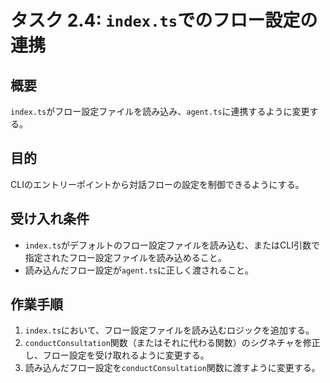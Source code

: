 # タスク 2.4: `index.ts`でのフロー設定の連携

## 概要

`index.ts`がフロー設定ファイルを読み込み、`agent.ts`に連携するように変更する。

## 目的

CLIのエントリーポイントから対話フローの設定を制御できるようにする。

## 受け入れ条件

*   `index.ts`がデフォルトのフロー設定ファイルを読み込む、またはCLI引数で指定されたフロー設定ファイルを読み込めること。
*   読み込んだフロー設定が`agent.ts`に正しく渡されること。

## 作業手順

1.  `index.ts`において、フロー設定ファイルを読み込むロジックを追加する。
2.  `conductConsultation`関数（またはそれに代わる関数）のシグネチャを修正し、フロー設定を受け取れるように変更する。
3.  読み込んだフロー設定を`conductConsultation`関数に渡すように変更する。
